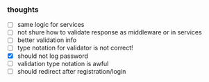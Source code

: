 ### thoughts

- [ ] same logic for services
- [ ] not shure how to validate response as middleware or in services
- [ ] better validation info
- [ ] type notation for validator is not correct!
- [x] should not log password
- [ ] validation type notation is awful
- [ ] should redirect after registration/login

